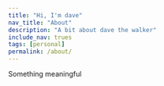 ```yaml
---
title: "Hi, I'm dave"
nav_title: "About"
description: "A bit about dave the walker"
include_nav: trues
tags: [personal]
permalink: /about/
---
```


Something meaningful